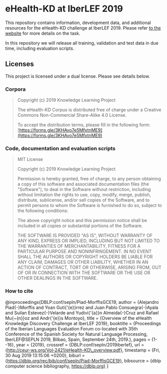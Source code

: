 # eHealth-KD at IberLEF 2019

This repository contains information, development data, and additional resources for the eHealth-KD challenge at IberLEF 2019.
Please refer [to the website](https://knowledge-learning.github.io/ehealthkd-2019/) for more details on the task.

In this repository we will release all training, validation and test data in due time, including evaluation scripts.

## Licenses

This project is licensed under a dual license. Please see details below.

### Corpora

> Copyright (c) 2019 Knowledge Learning Project
>
> The eHealth-KD Corpus is distributed free of charge under a Creative Commons Non-Commercial Share-Alike 4.0 License.
>
> To accept the distribution terms, please fill in the following form:
> [https://forms.gle/3KHAvo7e5MfxtnME9](https://forms.gle/3KHAvo7e5MfxtnME9)
>

### Code, documentation and evaluation scripts

> MIT License
>
> Copyright (c) 2019 Knowledge Learning Project
>
> Permission is hereby granted, free of charge, to any person obtaining a copy
> of this software and associated documentation files (the "Software"), to deal
> in the Software without restriction, including without limitation the rights
> to use, copy, modify, merge, publish, distribute, sublicense, and/or sell
> copies of the Software, and to permit persons to whom the Software is
> furnished to do so, subject to the following conditions:
>
> The above copyright notice and this permission notice shall be included in all
> copies or substantial portions of the Software.
>
> THE SOFTWARE IS PROVIDED "AS IS", WITHOUT WARRANTY OF ANY KIND, EXPRESS OR
> IMPLIED, INCLUDING BUT NOT LIMITED TO THE WARRANTIES OF MERCHANTABILITY,
> FITNESS FOR A PARTICULAR PURPOSE AND NONINFRINGEMENT. IN NO EVENT SHALL THE
> AUTHORS OR COPYRIGHT HOLDERS BE LIABLE FOR ANY CLAIM, DAMAGES OR OTHER
> LIABILITY, WHETHER IN AN ACTION OF CONTRACT, TORT OR OTHERWISE, ARISING FROM,
> OUT OF OR IN CONNECTION WITH THE SOFTWARE OR THE USE OR OTHER DEALINGS IN THE
> SOFTWARE.


### How to cite

@inproceedings{DBLP:conf/sepln/Piad-MorffisGCE19,
  author    = {Alejandro Piad{-}Morffis and
               Yoan Guti{\'{e}}rrez and
               Juan Pablo Consuegra{-}Ayala and
               Suilan Estevez{-}Velarde and
               Yudivi{\'{a}}n Almeida{-}Cruz and
               Rafael Mu{\~{n}}oz and
               Andr{\'{e}}s Montoyo},
  title     = {Overview of the eHealth Knowledge Discovery Challenge at IberLEF 2019},
  booktitle = {Proceedings of the Iberian Languages Evaluation Forum co-located with
               35th Conference of the Spanish Society for Natural Language Processing,
               IberLEF@SEPLN 2019, Bilbao, Spain, September 24th, 2019.},
  pages     = {1--16},
  year      = {2019},
  crossref  = {DBLP:conf/sepln/2019iberlef},
  url       = {http://ceur-ws.org/Vol-2421/eHealth-KD\_overview.pdf},
  timestamp = {Fri, 30 Aug 2019 13:15:06 +0200},
  biburl    = {https://dblp.org/rec/bib/conf/sepln/Piad-MorffisGCE19},
  bibsource = {dblp computer science bibliography, https://dblp.org}
}
